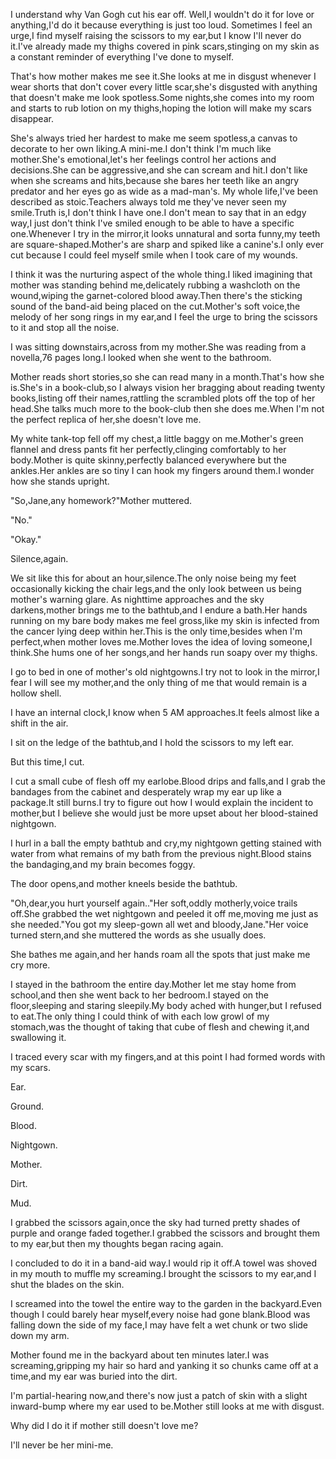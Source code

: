 I understand why Van Gogh cut his ear off.
Well,I wouldn't do it for love or anything,I'd do it because everything is just too loud. 
Sometimes I feel an urge,I find myself raising the scissors to my ear,but I know I'll never do it.I've already made my thighs covered in pink scars,stinging on my skin as a constant reminder of everything I've done to myself.

That's how mother makes me see it.She looks at me in disgust whenever I wear shorts that don't cover every little scar,she's disgusted with anything that doesn't make me look spotless.Some nights,she comes into my room and starts to rub lotion on my thighs,hoping the lotion will make my scars disappear.

She's always tried her hardest to make me seem spotless,a canvas to decorate to her own liking.A mini-me.I don't think I'm much like mother.She's emotional,let's her feelings control her actions and decisions.She can be aggressive,and she can scream and hit.I don't like when she screams and hits,because she bares her teeth like an angry predator and her eyes go as wide as a mad-man's.
My whole life,I've been described as stoic.Teachers always told me they've never seen my smile.Truth is,I don't think I have one.I don't mean to say that in an edgy way,I just don't think I've smiled enough to be able to have a specific one.Whenever I try in the mirror,it looks unnatural and sorta funny,my teeth are square-shaped.Mother's are sharp and spiked like a canine's.I only ever cut because I could feel myself smile when I took care of my wounds.

I think it was the nurturing aspect of the whole thing.I liked imagining that mother was standing behind me,delicately rubbing a washcloth on the wound,wiping the garnet-colored blood away.Then there's the sticking sound of the band-aid being placed on the cut.Mother's soft voice,the melody of her song rings in my ear,and I feel the urge to bring the scissors to it and stop all the noise.

I was sitting downstairs,across from my mother.She was reading from a novella,76 pages long.I looked when she went to the bathroom.

Mother reads short stories,so she can read many in a month.That's how she is.She's in a book-club,so I always vision her bragging about reading twenty books,listing off their names,rattling the scrambled plots off the top of her head.She talks much more to the book-club then she does me.When I'm not the perfect replica of her,she doesn't love me.

My white tank-top fell off my chest,a little baggy on me.Mother's green flannel and dress pants fit her perfectly,clinging comfortably to her body.Mother is quite skinny,perfectly balanced everywhere but the ankles.Her ankles are so tiny I can hook my fingers around them.I wonder how she stands upright.

"So,Jane,any homework?"Mother muttered.

"No."

"Okay."

Silence,again.

We sit like this for about an hour,silence.The only noise being my feet occasionally kicking the chair legs,and the only look between us being mother's warning glare.
As nighttime approaches and the sky darkens,mother brings me to the bathtub,and I endure a bath.Her hands running on my bare body makes me feel gross,like my skin is infected from the cancer lying deep within her.This is the only time,besides when I'm perfect,when mother loves me.Mother loves the idea of loving someone,I think.She hums one of her songs,and her hands run soapy over my thighs.

I go to bed in one of mother's old nightgowns.I try not to look in the mirror,I fear I will see my mother,and the only thing of me that would remain is a hollow shell.

I have an internal clock,I know when 5 AM approaches.It feels almost like a shift in the air.

I sit on the ledge of the bathtub,and I hold the scissors to my left ear.

But this time,I cut.

I cut a small cube of flesh off my earlobe.Blood drips and falls,and I grab the bandages from the cabinet and desperately wrap my ear up like a package.It still burns.I try to figure out how I would explain the incident to mother,but I believe she would just be more upset about her blood-stained nightgown.

I hurl in a ball the empty bathtub and cry,my nightgown getting stained with water from what remains of my bath from the previous night.Blood stains the bandaging,and my brain becomes foggy.

The door opens,and mother kneels beside the bathtub.

"Oh,dear,you hurt yourself again.."Her soft,oddly motherly,voice trails off.She grabbed the wet nightgown and peeled it off me,moving me just as she needed."You got my sleep-gown all wet and bloody,Jane."Her voice turned stern,and she muttered the words as she usually does.

She bathes me again,and her hands roam all the spots that just make me cry more.

I stayed in the bathroom the entire day.Mother let me stay home from school,and then she went back to her bedroom.I stayed on the floor,sleeping and staring sleepily.My body ached with hunger,but I refused to eat.The only thing I could think of with each low growl of my stomach,was the thought of taking that cube of flesh and chewing it,and swallowing it.

I traced every scar with my fingers,and at this point I had formed words with my scars.

Ear.

Ground.

Blood.

Nightgown.

Mother.

Dirt.

Mud.

I grabbed the scissors again,once the sky had turned pretty shades of purple and orange faded together.I grabbed the scissors and brought them to my ear,but then my thoughts began racing again.

I concluded to do it in a band-aid way.I would rip it off.A towel was shoved in my mouth to muffle my screaming.I brought the scissors to my ear,and I shut the blades on the skin.

I screamed into the towel the entire way to the garden in the backyard.Even though I could barely hear myself,every noise had gone blank.Blood was falling down the side of my face,I may have felt a wet chunk or two slide down my arm.

Mother found me in the backyard about ten minutes later.I was screaming,gripping my hair so hard and yanking it so chunks came off at a time,and my ear was buried into the dirt.

I'm partial-hearing now,and there's now just a patch of skin with a slight inward-bump where my ear used to be.Mother still looks at me with disgust.

Why did I do it if mother still doesn't love me?

I'll never be her mini-me.
